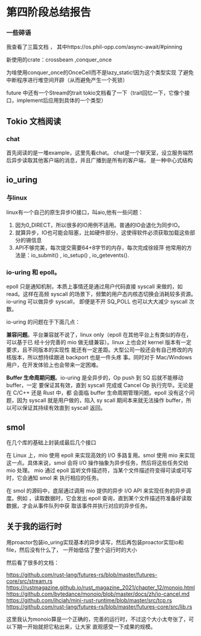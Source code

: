 # 第四阶段总结报告

### 一些碎语
我查看了三篇文档 ， 其中https://os.phil-opp.com/async-await/#pinning

新使用的crate：crossbeam ,conquer_once

为啥使用conquer_once的OnceCell而不是lazy_static!因为这个类型实现
了避免中断程序进行堆空间开辟（从而避免产生一个死锁）

future 中还有一个Stream的trait
tokio文档看了一下（trait回忆一下，它像个接口，implement后应用到具体的一个类型）

## Tokio 文档阅读

### chat
首先阅读的是一堆example，这里先看chat。
chat是一个聊天室，设立服务端然后异步读取其他客户端的消息，并且广播到是所有的客户端，
是一种中心式结构


## io_uring

### 与linux
linux有一个自己的原生异步IO接口，叫aio,他有一些问题：
1. 因为0_DIRECT，所以很多的IO用例不适用。普通的IO会退化为同步IO。
2. 就算异步，IO也可能会阻塞，比如硬件部分，这使得软件必须获取加载这些部分的锡信息
3. API不够完美，每次提交需要64+8字节的内存，每次完成徐娅萍
他常用的方法是：io_submit() , io_setup()  , io_getevents().



### io-uring 和 epoll。

epoll 只是通知机制，本质上事情还是通过用户代码直接 syscall 来做的，如 read。这样在高频 
syscall 的场景下，频繁的用户态内核态切换会消耗较多资源。io-uring 可以做异步 syscall，
即便是不开 SQ_POLL 也可以大大减少 syscall 次数。

io-uring 的问题在于下面几点：

**兼容问题**。平台兼容就不说了，linux only（epoll 在其他平台上有类似的存在，可以基于已
经十分完善的 mio 做无缝兼容）。linux 上也会对 kernel 版本有一定要求，且不同版本的实现性
能还有一定差距。大型公司一般还会有自己修改的内核版本，所以想持续跟进 backport 也是一件头疼
事。同时对于 Mac/Windows 用户，在开发体验上也会带来一定困难。

**Buffer 生命周期问题**。io-uring 是全异步的，Op push 到 SQ 后就不能移动 buffer，一定
要保证其有效，直到 syscall 完成或 Cancel Op 执行完毕。无论是在 C/C++ 还是 Rust 中，都
会面临 buffer 生命周期管理问题。epoll 没有这个问题，因为 syscall 就是用户做的，陷入 sy
scall 期间本来就无法操作 buffer，所以可以保证其持续有效直到 syscall 返回。

## smol
在几个库的基础上封装成最后几个接口

在 Linux 上，mio 使用 epoll 来实现高效的 I/O 多路复用。smol 使用 mio 来实现
这一点。具体来说，smol 会将 I/O 操作抽象为异步任务，然后将这些任务交给 mio 处理。
mio 通过 epoll 监听文件描述符，当某个文件描述符变得可读或可写时，它会通知 smol 来
执行相应的任务。

在 smol 的源码中，底层通过调用 mio 提供的异步 I/O API 来实现任务的异步调度。例如
，读取数据时，它会发出 epoll 查询，直到某个文件描述符准备好读取数据，才会从事件队列中获
取该事件并执行对应的异步任务。


## 关于我的运行时
用proactor包装io_uring实现基本的异步读写，然后再包装proactor实现io和file，然后没有什么了，
一开始低估了整个运行时的大小

然后看了很多的文档：

https://github.com/rust-lang/futures-rs/blob/master/futures-core/src/stream.rs
https://rustmagazine.github.io/rust_magazine_2021/chapter_12/monoio.html
https://github.com/bytedance/monoio/blob/master/docs/zh/io-cancel.md
https://github.com/ihciah/mini-rust-runtime/blob/master/src/tcp.rs
https://github.com/rust-lang/futures-rs/blob/master/futures-core/src/lib.rs

这里我认为monoio算是一个正确的，完善的运行时，不过这个大小太夸张了，可以下期一开始就把它粘出来，让大家
直观感受一下成果的规模。
